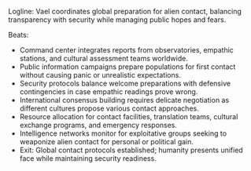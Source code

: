 ﻿---
series: 5
novella: 1
file: S5N1_CH03
type: chapter
pov: Vael
setting: Strategic command center - contact preparation
word_target_min: 1201
word_target_max: 2299
status: outline
---
Logline: Vael coordinates global preparation for alien contact, balancing transparency with security while managing public hopes and fears.

Beats:
- Command center integrates reports from observatories, empathic stations, and cultural assessment teams worldwide.
- Public information campaigns prepare populations for first contact without causing panic or unrealistic expectations.
- Security protocols balance welcome preparations with defensive contingencies in case empathic readings prove wrong.
- International consensus building requires delicate negotiation as different cultures propose various contact approaches.
- Resource allocation for contact facilities, translation teams, cultural exchange programs, and emergency responses.
- Intelligence networks monitor for exploitative groups seeking to weaponize alien contact for personal or political gain.
- Exit: Global contact protocols established; humanity presents unified face while maintaining security readiness.